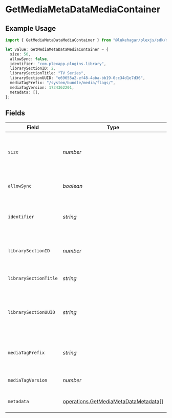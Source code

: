 # GetMediaMetaDataMediaContainer

## Example Usage

```typescript
import { GetMediaMetaDataMediaContainer } from "@lukehagar/plexjs/sdk/models/operations";

let value: GetMediaMetaDataMediaContainer = {
  size: 50,
  allowSync: false,
  identifier: "com.plexapp.plugins.library",
  librarySectionID: 2,
  librarySectionTitle: "TV Series",
  librarySectionUUID: "e69655a2-ef48-4aba-bb19-0cc34d1e7d36",
  mediaTagPrefix: "/system/bundle/media/flags/",
  mediaTagVersion: 1734362201,
  metadata: [],
};
```

## Fields

| Field                                                                                               | Type                                                                                                | Required                                                                                            | Description                                                                                         | Example                                                                                             |
| --------------------------------------------------------------------------------------------------- | --------------------------------------------------------------------------------------------------- | --------------------------------------------------------------------------------------------------- | --------------------------------------------------------------------------------------------------- | --------------------------------------------------------------------------------------------------- |
| `size`                                                                                              | *number*                                                                                            | :heavy_check_mark:                                                                                  | Number of media items returned in this response.                                                    | 50                                                                                                  |
| `allowSync`                                                                                         | *boolean*                                                                                           | :heavy_check_mark:                                                                                  | Indicates whether syncing is allowed.                                                               | false                                                                                               |
| `identifier`                                                                                        | *string*                                                                                            | :heavy_check_mark:                                                                                  | An plugin identifier for the media container.                                                       | com.plexapp.plugins.library                                                                         |
| `librarySectionID`                                                                                  | *number*                                                                                            | :heavy_check_mark:                                                                                  | The unique identifier for the library section.                                                      | 2                                                                                                   |
| `librarySectionTitle`                                                                               | *string*                                                                                            | :heavy_check_mark:                                                                                  | The title of the library section.                                                                   | TV Series                                                                                           |
| `librarySectionUUID`                                                                                | *string*                                                                                            | :heavy_minus_sign:                                                                                  | The universally unique identifier for the library section.                                          | e69655a2-ef48-4aba-bb19-0cc34d1e7d36                                                                |
| `mediaTagPrefix`                                                                                    | *string*                                                                                            | :heavy_check_mark:                                                                                  | The prefix used for media tag resource paths.                                                       | /system/bundle/media/flags/                                                                         |
| `mediaTagVersion`                                                                                   | *number*                                                                                            | :heavy_check_mark:                                                                                  | The version number for media tags.                                                                  | 1734362201                                                                                          |
| `metadata`                                                                                          | [operations.GetMediaMetaDataMetadata](../../../sdk/models/operations/getmediametadatametadata.md)[] | :heavy_check_mark:                                                                                  | An array of metadata items.                                                                         |                                                                                                     |